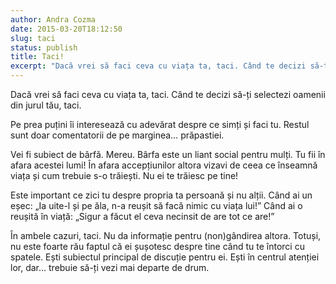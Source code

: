 ```yaml
---
author: Andra Cozma
date: 2015-03-20T18:12:50
slug: taci
status: publish
title: Taci!
excerpt: "Dacă vrei să faci ceva cu viața ta, taci. Când te decizi să-ți selectezi oamenii din jurul tău, taci. Pe  "
---
```

Dacă vrei să faci ceva cu viața ta, taci. Când te decizi să-ți selectezi oamenii din jurul tău, taci.

Pe prea puțini îi interesează cu adevărat despre ce simți și faci tu. Restul sunt doar comentatorii de pe marginea… prăpastiei.

Vei fi subiect de bârfă. Mereu. Bârfa este un liant social pentru mulți. Tu fii în afara acestei lumi! În afara accepțiunilor altora vizavi de ceea ce înseamnă viața și cum trebuie s-o trăiești. Nu ei te trăiesc pe tine!

Este important ce zici tu despre propria ta persoană și nu alții. Când ai un eșec: „Ia uite-l și pe ăla, n-a reușit să facă nimic cu viața lui!” Când ai o reușită în viață: „Sigur a făcut el ceva necinsit de are tot ce are!”

În ambele cazuri, taci. Nu da informație pentru (non)gândirea altora. Totuși, nu este foarte rău faptul că ei șușotesc despre tine când tu te întorci cu spatele. Ești subiectul principal de discuție pentru ei. Ești în centrul atenției lor, dar… trebuie să-ți vezi mai departe de drum.
    